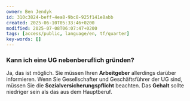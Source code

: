 ```yaml
---
owner: Ben Jendyk
id: 310c3824-beff-4ea8-9bc8-925f141e8abb
created: 2025-06-10T05:33:46+0200
modified: 2025-07-08T06:07:47+0200
tags: [access/public, language/en, tf/quarter]
key-words: []
---
```


### Kann ich eine UG nebenberuflich gründen?

Ja, das ist möglich. Sie müssen Ihren **Arbeitgeber** allerdings darüber informieren. Wenn Sie Gesellschafter und Geschäftsführer der UG sind, müssen Sie die **Sozialversicherungspflicht** beachten. Das **Gehalt** sollte niedriger sein als das aus dem Hauptberuf.